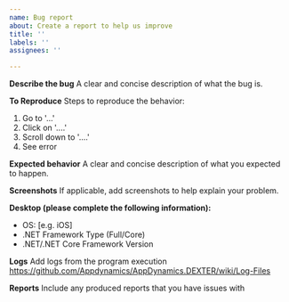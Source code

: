 ```yaml
---
name: Bug report
about: Create a report to help us improve
title: ''
labels: ''
assignees: ''

---
```


**Describe the bug**
A clear and concise description of what the bug is.

**To Reproduce**
Steps to reproduce the behavior:
1. Go to '...'
2. Click on '....'
3. Scroll down to '....'
4. See error

**Expected behavior**
A clear and concise description of what you expected to happen.

**Screenshots**
If applicable, add screenshots to help explain your problem.

**Desktop (please complete the following information):**
 - OS: [e.g. iOS]
 - .NET Framework Type (Full/Core)
 - .NET/.NET Core Framework Version 

**Logs**
Add logs from the program execution https://github.com/Appdynamics/AppDynamics.DEXTER/wiki/Log-Files

**Reports**
Include any produced reports that you have issues with
